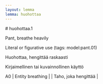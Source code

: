 ```yaml
---
layout: lemma
lemma: huohottaa
---
```


<div class="sense">
# <span class="sensename">huohottaa.1</span>

<span class="description">Pant, breathe heavily</span>

Literal or figurative use (tags: model:pant.01)

<span class="description">Huohottaa, hengittää raskaasti</span>

Kirjaimellinen tai kuvainnollinen käyttö

A0 | Entity breathing |   | Taho, joka hengittää |  

</div>

